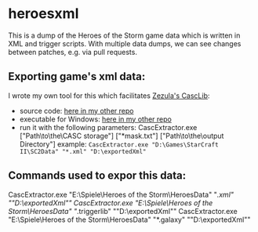 # heroesxml
This is a dump of the Heroes of the Storm game data which is written in XML and trigger scripts. With multiple data dumps, we can see changes between patches, e.g. via pull requests.

## Exporting game's xml data:

I wrote my own tool for this which facilitates [Zezula's CascLib](https://github.com/ladislav-zezula/CascLib):
- source code: [here in my other repo](https://github.com/Ahli/Galaxy-Observer-UI/tree/main/tools/CascExtractor/CascExtractor)
- executable for Windows: [here in my other repo](https://github.com/Ahli/Galaxy-Observer-UI/tree/main/tools/plugins/casc)
- run it with the following parameters:
    CascExtractor.exe ["Path\to\the\CASC storage"] ["*mask.txt"] ["Path\to\the\output Directory"]
    example: `CascExtractor.exe "D:\Games\StarCraft II\SC2Data" "*.xml" "D:\exportedXml"`

## Commands used to expor this data:
CascExtractor.exe "E:\Spiele\Heroes of the Storm\HeroesData" "*.xml" ""D:\exportedXml""
CascExtractor.exe "E:\Spiele\Heroes of the Storm\HeroesData" "*.triggerlib" ""D:\exportedXml""
CascExtractor.exe "E:\Spiele\Heroes of the Storm\HeroesData" "*.galaxy" ""D:\exportedXml""
